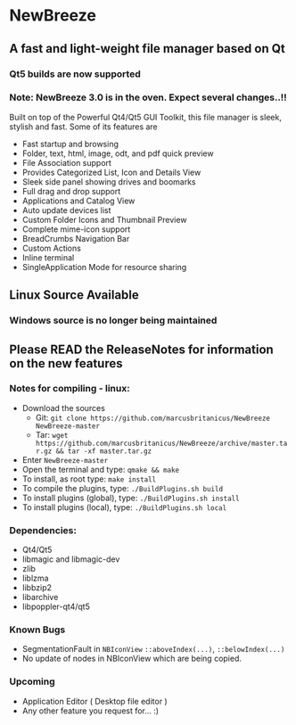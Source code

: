 # NewBreeze

## A fast and light-weight file manager based on Qt

### Qt5 builds are now supported

### Note: NewBreeze 3.0 is in the oven. Expect several changes..!!

Built on top of the Powerful Qt4/Qt5 GUI Toolkit, this file manager is sleek, stylish and fast.
Some of its features are

* Fast startup and browsing
* Folder, text, html, image, odt, and pdf quick preview
* File Association support
* Provides Categorized List, Icon and Details View
* Sleek side panel showing drives and boomarks
* Full drag and drop support
* Applications and Catalog View
* Auto update devices list
* Custom Folder Icons and Thumbnail Preview
* Complete mime-icon support
* BreadCrumbs Navigation Bar
* Custom Actions
* Inline terminal
* SingleApplication Mode for resource sharing

## Linux Source Available
### Windows source is no longer being maintained

## Please READ the ReleaseNotes for information on the new features

### Notes for compiling - linux:

* Download the sources
   - Git: `git clone https://github.com/marcusbritanicus/NewBreeze NewBreeze-master`
   - Tar: `wget https://github.com/marcusbritanicus/NewBreeze/archive/master.tar.gz && tar -xf master.tar.gz`
* Enter `NewBreeze-master`
* Open the terminal and type: `qmake && make`
* To install, as root type: `make install`
* To compile the plugins, type: `./BuildPlugins.sh build`
* To install plugins (global), type: `./BuildPlugins.sh install`
* To install plugins (local), type: `./BuildPlugins.sh local`

### Dependencies:
* Qt4/Qt5
* libmagic and libmagic-dev
* zlib
* liblzma
* libbzip2
* libarchive
* libpoppler-qt4/qt5

### Known Bugs
* SegmentationFault in `NBIconView` `::aboveIndex(...)`, `::belowIndex(...)`
* No update of nodes in NBIconView which are being copied.

### Upcoming
* Application Editor ( Desktop file editor )
* Any other feature you request for... :)
